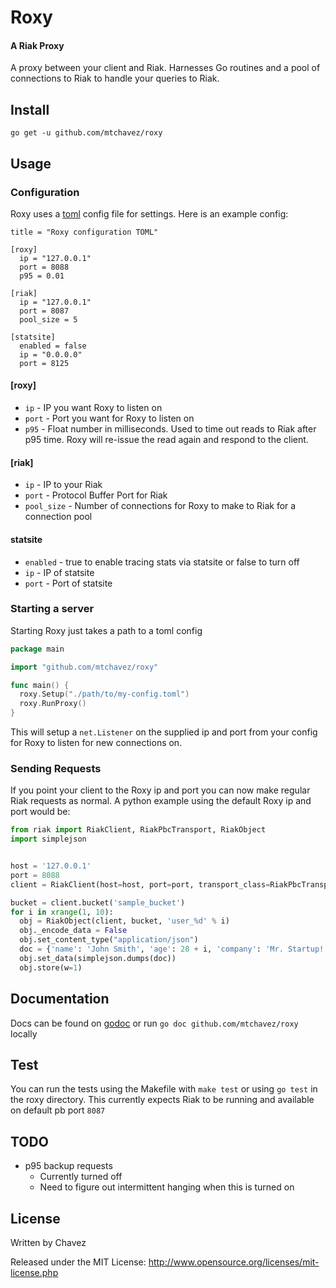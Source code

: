 # Roxy

#### A Riak Proxy
A proxy between your client and Riak. Harnesses Go routines and a pool of connections to
Riak to handle your queries to Riak.

## Install

```
go get -u github.com/mtchavez/roxy
```

## Usage

### Configuration
Roxy uses a [toml](https://github.com/mojombo/toml) config file for settings. Here is an example config:

```
title = "Roxy configuration TOML"

[roxy]
  ip = "127.0.0.1"
  port = 8088
  p95 = 0.01

[riak]
  ip = "127.0.0.1"
  port = 8087
  pool_size = 5

[statsite]
  enabled = false
  ip = "0.0.0.0"
  port = 8125
```

#### [roxy]

* ```ip``` - IP you want Roxy to listen on
* ```port``` - Port you want for Roxy to listen on
* ```p95``` - Float number in milliseconds. Used to time out reads to Riak after
p95 time. Roxy will re-issue the read again and respond to the client.

#### [riak]

* ```ip``` - IP to your Riak
* ```port``` - Protocol Buffer Port for Riak
* ```pool_size``` - Number of connections for Roxy to make to Riak for a connection pool

#### statsite

* ```enabled``` - true to enable tracing stats via statsite or false to turn off
* ```ip``` - IP of statsite
* ```port``` - Port of statsite

### Starting a server

Starting Roxy just takes a path to a toml config

```go
package main

import "github.com/mtchavez/roxy"

func main() {
  roxy.Setup("./path/to/my-config.toml")
  roxy.RunProxy()
}
```

This will setup a ```net.Listener``` on the supplied ip and port from your config for
Roxy to listen for new connections on.

### Sending Requests
If you point your client to the Roxy ip and port you can now make regular Riak
requests as normal. A python example using the default Roxy ip and port would be:

```python
from riak import RiakClient, RiakPbcTransport, RiakObject
import simplejson


host = '127.0.0.1'
port = 8088
client = RiakClient(host=host, port=port, transport_class=RiakPbcTransport, transport_options={'timeout': 10, 'max_attempts': 3})

bucket = client.bucket('sample_bucket')
for i in xrange(1, 10):
  obj = RiakObject(client, bucket, 'user_%d' % i)
  obj._encode_data = False
  obj.set_content_type("application/json")
  doc = {'name': 'John Smith', 'age': 28 + i, 'company': 'Mr. Startup!'}
  obj.set_data(simplejson.dumps(doc))
  obj.store(w=1)
```

## Documentation

Docs can be found on [godoc](http://godoc.org/github.com/mtchavez/roxy) or
run ```go doc github.com/mtchavez/roxy``` locally

## Test

You can run the tests using the Makefile with ```make test``` or
using ```go test``` in the roxy directory. This currently expects Riak to be running
and available on default pb port ```8087```

## TODO

* p95 backup requests
  - Currently turned off
  - Need to figure out intermittent hanging when this is turned on

## License
Written by Chavez

Released under the MIT License: http://www.opensource.org/licenses/mit-license.php

